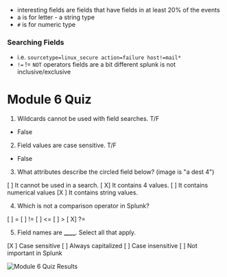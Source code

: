- interesting fields are fields that have fields in at least 20% of the events
- a is for letter - a string type
- `#` is for numeric type

### Searching Fields

- i.e. `sourcetype=linux_secure action=failure host!=mail*`
- `!=` != `NOT` operators fields are a bit different splunk is not inclusive/exclusive

# Module 6 Quiz

1. Wildcards cannot be used with field searches. T/F

- False

2. Field values are case sensitive. T/F

- False

3. What attributes describe the circled field below? (image is "a dest 4")

[ ] It cannot be used in a search.
[ X] It contains 4 values.
[ ] It contains numerical values
[X ] It contains string values.

4. Which is not a comparison operator in Splunk?

[ ] =
[ ] !=
[ ] <=
[ ] >
[ X] ?=

5. Field names are **\_\_\_\_**.
   Select all that apply.

[X ] Case sensitive
[ ] Always capitalized
[ ] Case insensitive
[ ] Not important in Splunk

![Module 6 Quiz Results]()
